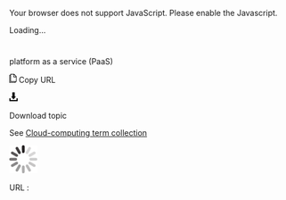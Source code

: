 Your browser does not support JavaScript. Please enable the Javascript.

Loading...

# 

platform as a service (PaaS)

![Copy URL](platform-as-a-service_files/Copy.png)
Copy URL

![Download](platform-as-a-service_files/Download.png)

Download topic

See [Cloud-computing term collection](https://worldready.cloudapp.net/Styleguide/Read?id=2700&topicid=28841)

![In progress](platform-as-a-service_files/activity-large.gif)

URL :
